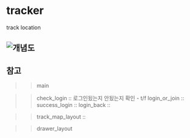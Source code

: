 # tracker

track location 

## ![개념도](https://coggle-downloads-production.s3.eu-west-1.amazonaws.com/3551d6bb8fe9309c1a12e01d12fb033bab0fd9e765f682da37c8f2c9a17b9734/Eccentric_Path.png?AWSAccessKeyId=ASIA4YTCGXFHEQPZUIW5&Expires=1586192383&Signature=9HE6zijF9ukfTKe%2FTC1hGkfWBe0%3D&x-amz-security-token=IQoJb3JpZ2luX2VjEJv%2F%2F%2F%2F%2F%2F%2F%2F%2F%2FwEaCWV1LXdlc3QtMSJGMEQCIAz2wvw8pd5RD4Z7HYhXPdT7%2BsJL7CcVs7PeJrONuwGAAiBdKyfaU3sYYDbPLHvzGJ5vH36wuQDPtlc7LIVNbmBWtCrfAQik%2F%2F%2F%2F%2F%2F%2F%2F%2F%2F8BEAAaDDg3NzQ1MzAzMTc1OCIM%2Bb%2FqxnnAHduovu%2FeKrMBk1conaFMJM2Ywsf1%2FJy30BpaQLscX%2FArEoSIy0fT4GNjqggyc8UyilIKXMxgGtNBYkUoRWgwmtBOQcaHb09qzBAZRCiM4Yvm5vkLsHDLzTmJtQUCpqh0TDHQXVcnL68Y3U6bZpJXN%2FBlGQ3M7PWFHPIujM6mNaOVkAw%2BV86zXSTtme0ynBlGeKv2nR5TlzVWzHjN2JNwHGbaBSO4TenfDMRILJLS%2FWngmWk%2FbbPzh36rSq0wk5Gs9AU64QFb8aqReJZtEadk3ynzTk4IUK%2FlfyJ8%2FmJq5DhMw5LQ1veFMv3QdCkHiZ4zlUktE7Jf7TpMyMn6NsjkIzdjp27PqrWv1IR3TR5hB0IzOrIE1K6KwmzXeU3PL8N1dMT%2BRHw3dotIut84waOd8lSo5DgTm%2F4r%2BYHnMLJszpmQUBDqN1h%2FfVCd%2BFm2v6I5z0H058qx21Vvg4Ws%2Bx4hWDvBPwKOxzaUvXLB263XrSLKsjNbrazBdv6Tqnn6QQbpgvmuj5Q30acUfDKmczLvzWjs%2BvqkvqyZRbSCps1avhSlRRUPHh0%3D)



## 참고 
>> main

>> check_login ::  로그인됬는지 안됬는지 확인 - t/f 
>> login_or_join :: 
>> success_login ::
>> login_back ::

 
>> track_map_layout :: 


>> drawer_layout
